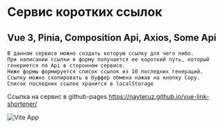 # Сервис коротких ссылок
## Vue 3, Pinia, Composition Api, Axios, Some Api
```
В данном сервисе можно создать которую ссылку для чего либо. 
При написании ссылки в форму получается ее короткий путь, который генериется по Api в стороннем сервисе. 
Ниже формы формируется список ссылок из 10 последних генераций. 
Ссылку можно скопировать в буффер обмена нажав на кнопку Copy. 
Список последних ссылок хранится в localStorage
```

Ссылка на сервис в github-pages <https://nayteruz.github.io/vue-link-shortener/>

![Vite App](https://user-images.githubusercontent.com/44471576/181212529-8ba9a1d4-5588-40c7-8602-413d7fe04970.png)
